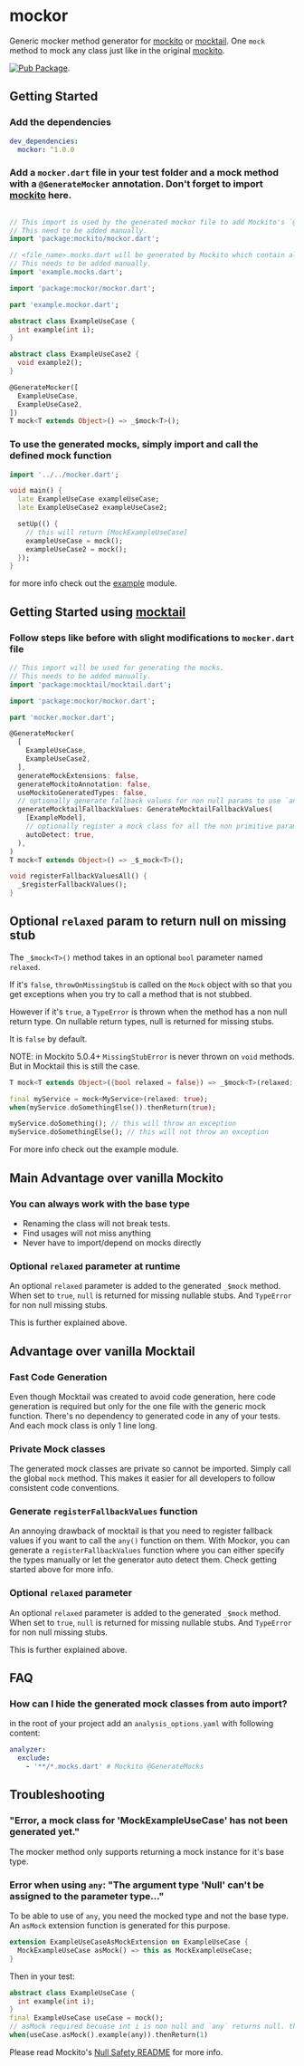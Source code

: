# mockor

Generic mocker method generator for [mockito](https://pub.dev/packages/mockito) or [mocktail](https://pub.dev/packages/mocktail).
One `mock` method to mock any class just like in the original [mockito](https://site.mockito.org/). 

[![Pub Package](https://img.shields.io/pub/v/mockor.svg)](https://pub.dev/packages/mockor).

## Getting Started

### Add the dependencies

```yaml
dev_dependencies:
  mockor: ^1.0.0

```

### Add a `mocker.dart` file in your test folder and a mock method with a `@GenerateMocker` annotation. Don't forget to import [mockito](https://pub.dev/packages/mockito) here.

```dart

// This import is used by the generated mockor file to add Mockito's `@GenerateMocks` annotation.
// This need to be added manually.
import 'package:mockito/mockor.dart';

// <file_name>.mocks.dart will be generated by Mockito which contain all the generated mocks.
// This needs to be added manually.
import 'example.mocks.dart';

import 'package:mockor/mockor.dart';

part 'example.mockor.dart';

abstract class ExampleUseCase {
  int example(int i);
}

abstract class ExampleUseCase2 {
  void example2();
}

@GenerateMocker([
  ExampleUseCase,
  ExampleUseCase2,
])
T mock<T extends Object>() => _$mock<T>();
```

### To use the generated mocks, simply import and call the defined mock function

```dart
import '../../mocker.dart';

void main() {
  late ExampleUseCase exampleUseCase;
  late ExampleUseCase2 exampleUseCase2;

  setUp(() {
    // this will return [MockExampleUseCase]
    exampleUseCase = mock();
    exampleUseCase2 = mock();
  });
}
```

for more info check out the [example](https://github.com/digitalrmdy/mockito-builder/tree/master/example) module.

## Getting Started using [mocktail](https://pub.dev/packages/mocktail)
### Follow steps like before with slight modifications to `mocker.dart` file

```dart
// This import will be used for generating the mocks.
// This needs to be added manually. 
import 'package:mocktail/mocktail.dart';

import 'package:mockor/mockor.dart';

part 'mocker.mockor.dart';

@GenerateMocker(
  [
    ExampleUseCase,
    ExampleUseCase2,
  ],
  generateMockExtensions: false,
  generateMockitoAnnotation: false,
  useMockitoGeneratedTypes: false,
  // optionally generate fallback values for non null params to use `any()`
  generateMocktailFallbackValues: GenerateMocktailFallbackValues(
    [ExampleModel],
    // optionally register a mock class for all the non primitive parameters of all the methods in each class of [GenerateMocker.types] automatically.
    autoDetect: true,
  ),
)
T mock<T extends Object>() => _$_mock<T>();

void registerFallbackValuesAll() {
  _$registerFallbackValues();
}
```

## Optional `relaxed` param to return null on missing stub

The `_$mock<T>()` method takes in an optional `bool` parameter named `relaxed`. 

If it's `false`, `throwOnMissingStub` is called on the `Mock` object with so that you get exceptions when you try to call a method that is not stubbed.

However if it's `true`, a `TypeError` is thrown when the method has a non null return type. 
On nullable return types, null is returned for missing stubs.

It is `false` by default.

NOTE: in Mockito 5.0.4+ `MissingStubError` is never thrown on `void` methods. But in Mocktail this is still the case.

```dart
T mock<T extends Object>({bool relaxed = false}) => _$mock<T>(relaxed: relaxed);

final myService = mock<MyService>(relaxed: true);
when(myService.doSomethingElse()).thenReturn(true);

myService.doSomething(); // this will throw an exception
myService.doSomethingElse(); // this will not throw an exception
```

For more info check out the example module.

## Main Advantage over vanilla Mockito

### You can always work with the base type
- Renaming the class will not break tests.
- Find usages will not miss anything
- Never have to import/depend on mocks directly
### Optional `relaxed` parameter at runtime
An optional `relaxed` parameter is added to the generated `_$mock` method.
When set to `true`, `null` is returned for missing nullable stubs. And `TypeError` for non null missing stubs.

This is further explained above.

## Advantage over vanilla Mocktail
### Fast Code Generation
Even though Mocktail was created to avoid code generation, here code generation is required but only for the one file with the generic mock function.
There's no dependency to generated code in any of your tests. And each mock class is only 1 line long.
### Private Mock classes
The generated mock classes are private so cannot be imported. Simply call the global `mock` method. 
This makes it easier for all developers to follow consistent code conventions.
### Generate `registerFallbackValues` function
An annoying drawback of mocktail is that you need to register fallback values if you want to call the `any()` function on them.
With Mockor, you can generate a `registerFallbackValues` function where you can either specify the types manually or let the generator auto detect them.
Check getting started above for more info.
### Optional `relaxed` parameter
An optional `relaxed` parameter is added to the generated `_$mock` method.
When set to `true`, `null` is returned for missing nullable stubs. And `TypeError` for non null missing stubs.

This is further explained above.
## FAQ
### How can I hide the generated mock classes from auto import?

in the root of your project add an `analysis_options.yaml` with following content:
```yaml  
analyzer:
  exclude:
    - '**/*.mocks.dart' # Mockito @GenerateMocks
``` 

## Troubleshooting
### "Error, a mock class for 'MockExampleUseCase' has not been generated yet."

The mocker method only supports returning a mock instance for it's base type.

### Error when using `any`: "The argument type 'Null' can't be assigned to the parameter type..."
To be able to use of `any`, you need the mocked type and not the base type. 
An `asMock` extension function is generated for this purpose.

```dart
extension ExampleUseCaseAsMockExtension on ExampleUseCase {
  MockExampleUseCase asMock() => this as MockExampleUseCase;
}
```
Then in your test:
```dart  
abstract class ExampleUseCase {
  int example(int i);
}
final ExampleUseCase useCase = mock();
// asMock required becuase int i is non null and `any` returns null. the method is overriden with a nullable param in MockExampleUseCase.
when(useCase.asMock().example(any)).thenReturn(1)
``` 
Please read Mockito's [Null Safety README](https://github.com/dart-lang/mockito/blob/master/NULL_SAFETY_README.md) for more info.